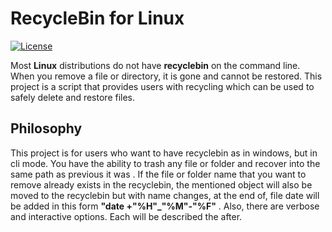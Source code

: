 # RecycleBin for Linux

[![License](https://img.shields.io/github/license/iskandaryansergey/Prometheus-Cadvisor-Grafana)](LICENSE)

Most **Linux**  distributions do not have  **recyclebin** on the command line. When you remove a file or directory, it is gone and cannot be restored. This project is a script that provides users with recycling which can be used to safely delete and restore files.

## Philosophy

This project is for users who want to have recyclebin as in windows, but in cli mode. You have the ability to trash any file or folder and recover into the same path as previous it was . If the file or folder name that you want to remove already exists in the recyclebin, the mentioned object will also be moved to the recyclebin but with name changes, at the end of, file date will be added in this form **"date +"%H"_"%M"-"%F"** . Also, there are verbose and interactive options. Each will be described the after.
